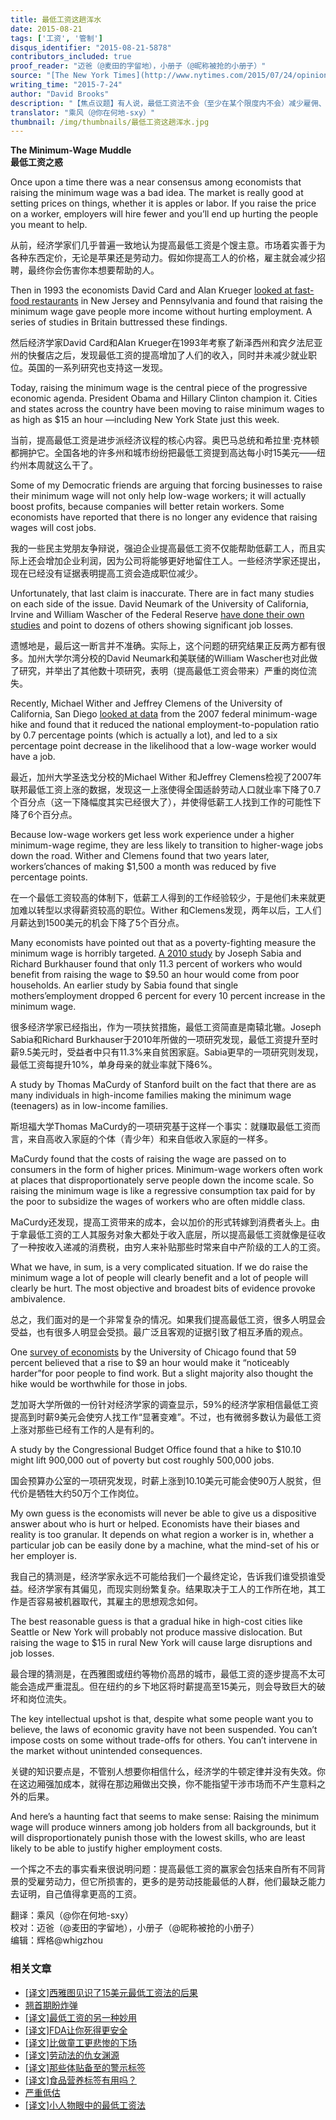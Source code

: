 ```yaml
---
title: 最低工资这趟浑水
date: 2015-08-21
tags: ['工资', '管制']
disqus_identifier: "2015-08-21-5878"
contributors_included: true
proof_reader: "迈爸（@麦田的字留地），小册子（@昵称被抢的小册子）"
source: "[The New York Times](http://www.nytimes.com/2015/07/24/opinion/david-brooks-the-minimum-wage-muddle.html)"
writing_time: "2015-7-24"
author: "David Brooks"
description: "【焦点议题】有人说，最低工资法不会（至少在某个限度内不会）减少雇佣、增加失业，因为很多企业的成本结构中工资所占比例不高，所以对价格不那么敏感，这种说法有两个问题：1）那么限度在哪里？2）价格机制总是在边际上起作用，不需要所有人对价格敏感。"
translator: "乘风（@你在何地-sxy）"
thumbnail: /img/thumbnails/最低工资这趟浑水.jpg
---
```


**The Minimum-Wage Muddle**  
**最低工资之惑**

Once upon a time there was a near consensus among economists that raising the minimum wage was a bad idea. The market is really good at setting prices on things, whether it is apples or labor. If you raise the price on a worker, employers will hire fewer and you’ll end up hurting the people you meant to help.

从前，经济学家们几乎普遍一致地认为提高最低工资是个馊主意。市场着实善于为各种东西定价，无论是苹果还是劳动力。假如你提高工人的价格，雇主就会减少招聘，最终你会伤害你本想要帮助的人。

Then in 1993 the economists David Card and Alan Krueger [looked at fast-food restaurants](http://www.nber.org/papers/w4509) in New Jersey and Pennsylvania and found that raising the minimum wage gave people more income without hurting employment. A series of studies in Britain buttressed these findings.

然后经济学家David Card和Alan Krueger在1993年考察了新泽西州和宾夕法尼亚州的快餐店之后，发现最低工资的提高增加了人们的收入，同时并未减少就业职位。英国的一系列研究也支持这一发现。

Today, raising the minimum wage is the central piece of the progressive economic agenda. President Obama and Hillary Clinton champion it. Cities and states across the country have been moving to raise minimum wages to as high as $15 an hour —including New York State just this week.

当前，提高最低工资是进步派经济议程的核心内容。奥巴马总统和希拉里·克林顿都拥护它。全国各地的许多州和城市纷纷把最低工资提到高达每小时15美元——纽约州本周就这么干了。

Some of my Democratic friends are arguing that forcing businesses to raise their minimum wage will not only help low-wage workers; it will actually boost profits, because companies will better retain workers. Some economists have reported that there is no longer any evidence that raising wages will cost jobs.

我的一些民主党朋友争辩说，强迫企业提高最低工资不仅能帮助低薪工人，而且实际上还会增加企业利润，因为公司将能够更好地留住工人。一些经济学家还提出，现在已经没有证据表明提高工资会造成职位减少。

Unfortunately, that last claim is inaccurate. There are in fact many studies on each side of the issue. David Neumark of the University of California, Irvine and William Wascher of the Federal Reserve [have done their own studies](http://www.izajolp.com/content/3/1/24) and point to dozens of others showing significant job losses.

遗憾地是，最后这一断言并不准确。实际上，这个问题的研究结果正反两方都有很多。加州大学尔湾分校的David Neumark和美联储的William Wascher也对此做了研究，并举出了其他数十项研究，表明（提高最低工资会带来）严重的岗位流失。

Recently, Michael Wither and Jeffrey Clemens of the University of California, San Diego [looked at data](http://econweb.ucsd.edu/~mwither/pdfs/Effects%20of%20Min%20Wage%20on%20Wages%20Employment%20and%20Earnings.pdf) from the 2007 federal minimum-wage hike and found that it reduced the national employment-to-population ratio by 0.7 percentage points (which is actually a lot), and led to a six percentage point decrease in the likelihood that a low-wage worker would have a job.

最近，加州大学圣迭戈分校的Michael Wither 和Jeffrey Clemens检视了2007年联邦最低工资上涨的数据，发现这一上涨使得全国适龄劳动人口就业率下降了0.7个百分点（这一下降幅度其实已经很大了），并使得低薪工人找到工作的可能性下降了6个百分点。

Because low-wage workers get less work experience under a higher minimum-wage regime, they are less likely to transition to higher-wage jobs down the road. Wither and Clemens found that two years later, workers’chances of making $1,500 a month was reduced by five percentage points.

在一个最低工资较高的体制下，低薪工人得到的工作经验较少，于是他们未来就更加难以转型以求得薪资较高的职位。Wither 和Clemens发现，两年以后，工人们月薪达到1500美元的机会下降了5个百分点。

Many economists have pointed out that as a poverty-fighting measure the minimum wage is horribly targeted. [A 2010 study](http://cdn.theatlantic.com/newsroom/img/posts/Sabia_Burkhauser_SEJ_Jan10.pdf) by Joseph Sabia and Richard Burkhauser found that only 11.3 percent of workers who would benefit from raising the wage to $9.50 an hour would come from poor households. An earlier study by Sabia found that single mothers’employment dropped 6 percent for every 10 percent increase in the minimum wage.

很多经济学家已经指出，作为一项扶贫措施，最低工资简直是南辕北辙。Joseph Sabia和Richard Burkhauser于2010年所做的一项研究发现，最低工资提升至时薪9.5美元时，受益者中只有11.3%来自贫困家庭。Sabia更早的一项研究则发现，最低工资每提升10%，单身母亲的就业率就下降6%。

A study by Thomas MaCurdy of Stanford built on the fact that there are as many individuals in high-income families making the minimum wage (teenagers) as in low-income families.

斯坦福大学Thomas MaCurdy的一项研究基于这样一个事实：就赚取最低工资而言，来自高收入家庭的个体（青少年）和来自低收入家庭的一样多。

MaCurdy found that the costs of raising the wage are passed on to consumers in the form of higher prices. Minimum-wage workers often work at places that disproportionately serve people down the income scale. So raising the minimum wage is like a regressive consumption tax paid for by the poor to subsidize the wages of workers who are often middle class.

MaCurdy还发现，提高工资带来的成本，会以加价的形式转嫁到消费者头上。由于拿最低工资的工人其服务对象大都处于收入底层，所以提高最低工资就像是征收了一种按收入递减的消费税，由穷人来补贴那些时常来自中产阶级的工人的工资。

What we have, in sum, is a very complicated situation. If we do raise the minimum wage a lot of people will clearly benefit and a lot of people will clearly be hurt. The most objective and broadest bits of evidence provoke ambivalence.

总之，我们面对的是一个非常复杂的情况。如果我们提高最低工资，很多人明显会受益，也有很多人明显会受损。最广泛且客观的证据引致了相互矛盾的观点。

One [survey of economists](http://www.igmchicago.org/igm-economic-experts-panel/poll-results?SurveyID=SV_br0IEq5a9E77NMV) by the University of Chicago found that 59 percent believed that a rise to $9 an hour would make it “noticeably harder”for poor people to find work. But a slight majority also thought the hike would be worthwhile for those in jobs.

芝加哥大学所做的一份针对经济学家的调查显示，59%的经济学家相信最低工资提高到时薪9美元会使穷人找工作“显著变难”。不过，也有微弱多数认为最低工资上涨对那些已经有工作的人是有利的。

A study by the Congressional Budget Office found that a hike to $10.10 might lift 900,000 out of poverty but cost roughly 500,000 jobs.

国会预算办公室的一项研究发现，时薪上涨到10.10美元可能会使90万人脱贫，但代价是牺牲大约50万个工作岗位。

My own guess is the economists will never be able to give us a dispositive answer about who is hurt or helped. Economists have their biases and reality is too granular. It depends on what region a worker is in, whether a particular job can be easily done by a machine, what the mind-set of his or her employer is.

我自己的猜测是，经济学家永远不可能给我们一个最终定论，告诉我们谁受损谁受益。经济学家有其偏见，而现实则纷繁复杂。结果取决于工人的工作所在地，其工作是否容易被机器取代，其雇主的思想观念如何。

The best reasonable guess is that a gradual hike in high-cost cities like Seattle or New York will probably not produce massive dislocation. But raising the wage to $15 in rural New York will cause large disruptions and job losses.

最合理的猜测是，在西雅图或纽约等物价高昂的城市，最低工资的逐步提高不太可能会造成严重混乱。但在纽约的乡下地区将时薪提高至15美元，则会导致巨大的破坏和岗位流失。

The key intellectual upshot is that, despite what some people want you to believe, the laws of economic gravity have not been suspended. You can’t impose costs on some without trade-offs for others. You can’t intervene in the market without unintended consequences.

关键的知识要点是，不管别人想要你相信什么，经济学的牛顿定律并没有失效。你在这边厢强加成本，就得在那边厢做出交换，你不能指望干涉市场而不产生意料之外的后果。

And here’s a haunting fact that seems to make sense: Raising the minimum wage will produce winners among job holders from all backgrounds, but it will disproportionately punish those with the lowest skills, who are least likely to be able to justify higher employment costs.

一个挥之不去的事实看来很说明问题：提高最低工资的赢家会包括来自所有不同背景的受雇劳动力，但它所损害的，更多的是劳动技能最低的人群，他们最缺乏能力去证明，自己值得拿更高的工资。


翻译：乘风（@你在何地-sxy）  
校对：迈爸（@麦田的字留地），小册子（@昵称被抢的小册子）  
编辑：辉格@whigzhou


### 相关文章

* [[译文]西雅图见识了15美元最低工资法的后果](https://headsalon.org/archives/5714.html "[译文]西雅图见识了15美元最低工资法的后果")
* [翘首期盼炸弹](https://headsalon.org/archives/7623.html "翘首期盼炸弹")
* [[译文]最低工资的另一种妙用](https://headsalon.org/archives/7549.html "[译文]最低工资的另一种妙用")
* [[译文]FDA让你死得更安全](https://headsalon.org/archives/7535.html "[译文]FDA让你死得更安全")
* [[译文]比做童工更悲惨的下场](https://headsalon.org/archives/7520.html "[译文]比做童工更悲惨的下场")
* [[译文]劳动法的仇女渊源](https://headsalon.org/archives/7466.html "[译文]劳动法的仇女渊源")
* [[译文]那些体贴备至的警示标签](https://headsalon.org/archives/7407.html "[译文]那些体贴备至的警示标签")
* [[译文]食品营养标签有用吗？](https://headsalon.org/archives/7348.html "[译文]食品营养标签有用吗？")
* [严重低估](https://headsalon.org/archives/7212.html "严重低估")
* [[译文]小人物眼中的最低工资法](https://headsalon.org/archives/7090.html "[译文]小人物眼中的最低工资法")
